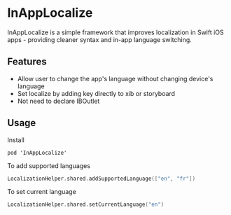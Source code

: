 # InAppLocalize
InAppLocalize is a simple framework that improves localization in Swift iOS apps - providing cleaner syntax and in-app language switching.

## Features

- Allow user to change the app's language without changing device's language
- Set localize by adding key directly to xib or storyboard
- Not need to declare IBOutlet

## Usage

Install
```
pod 'InAppLocalize'
```

To add supported languages
```swift
LocalizationHelper.shared.addSupportedLanguage(["en", "fr"])
```

To set current language
```swift
LocalizationHelper.shared.setCurrentLanguage("en")
```
